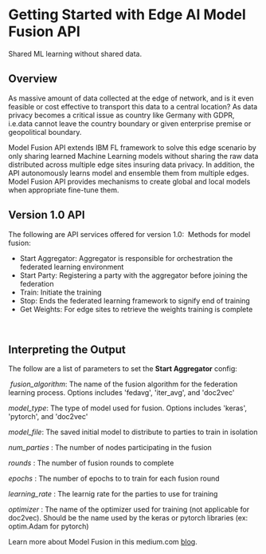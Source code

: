 # Getting Started with Edge AI Model Fusion API 
Shared ML learning without shared data.

## Overview
As massive amount of data collected at the edge of network, and is it even feasible or cost effective to transport this data to a central location? As data privacy becomes a critical issue as country like Germany with GDPR, i.e.data cannot leave the country boundary or given enterprise premise or geopolitical boundary.

Model Fusion API extends IBM FL framework to solve this edge scenario by only sharing learned Machine Learning models without sharing the raw data distributed across multiple edge sites insuring data privacy.  In addition, the API autonomously learns model and ensemble them from multiple edges. Model Fusion API provides mechanisms to create global and local models when appropriate fine-tune them.

## Version 1.0 API
The following are API services offered for version 1.0:
​
Methods for model fusion:
- Start Aggregator: Aggregator is responsible for orchestration the federated learning environment  
- Start Party: Registering a party with the aggregator before joining the federation
- Train: Initiate the training
- Stop: Ends the federated learning framework to signify end of training
- Get Weights: For edge sites to retrieve the weights training is complete

​
## Interpreting the Output
The follow are a list of parameters to set the **Start Aggregator** config:

​
*fusion_algorithm*: The name of the fusion algorithm for the federation learning process. Options includes 'fedavg', 'iter_avg', and 'doc2vec'

*model_type*: The type of model used for fusion. Options includes 'keras', 'pytorch', and 'doc2vec'

*model_file*: The saved initial model to distribute to parties to train in isolation

*num_parties* : The number of nodes participating in the fusion

*rounds* : The number of fusion rounds to complete

*epochs* : The number of epochs to to train for each fusion round

*learning_rate* : The learnig rate for the parties to use for training

*optimizer* : The name of the optimizer used for training (not applicable for doc2vec). Should be the name used by the keras or pytorch libraries (ex: optim.Adam for pytorch)
​

Learn more about Model Fusion in this medium.com [blog](https://sw-ibm.medium.com/?p=df2cff3ac20d).

